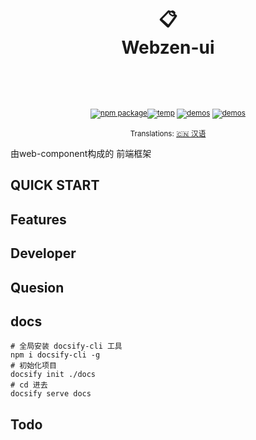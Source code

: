 <div align="center"><h1>
<br/>
📋
<br />
Webzen-ui
<br />
<br />
</h1>
<sup>
<br />
<br />
<a href="https://gitee.com/Electrolux/"><img src="https://img.shields.io/static/v1?label=version&message=v0.0.1&color=blue" alt="npm package" /></a><a href=https://space.bilibili.com/286773126><img src="https://img.shields.io/static/v1?label=Bili&message=Electrolux&color=red" alt="temp" /></a>
<a href="https://gitee.com/Electrolux/">   <img src="https://img.shields.io/static/v1?label=Author&message=electrolux&color=yellow" alt="demos" /></a>
<a href="https://gitee.com/Electrolux/">   <img src="https://img.shields.io/static/v1?label=Contribute&message=welcome&color=green" alt="demos" /></a>
<br />
</a>
<br />
Translations: <a href="">🇨🇳 汉语</a>
</sup>
</div>



由web-component构成的 前端框架









## QUICK START






## Features






## Developer






## Quesion





## docs

```shell
# 全局安装 docsify-cli 工具
npm i docsify-cli -g
# 初始化项目
docsify init ./docs
# cd 进去
docsify serve docs
```








## Todo





​          

​      